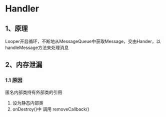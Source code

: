 # Handler

## 1、原理

Looper开启循环，不断地从MessageQueue中获取Message，交由Hander，以handleMessage方法来处理消息

## 2、内存泄漏

### 1.1 原因

匿名内部类持有外部类的引用

1. 设为静态内部类
2. onDestroy\(\)中 调用 removeCallback\(\)

